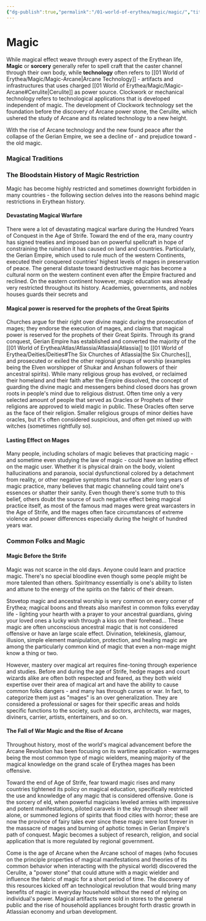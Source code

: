 ```yaml
---
{"dg-publish":true,"permalink":"/01-world-of-erythea/magic/magic/","title":"Magic: Overview","tags":["overviews"],"noteIcon":""}
---
```


# Magic
While magical effect weave through every aspect of the Erythean life, **Magic** or **sorcery** generally refer to spell craft that the caster channel through their own body, while **technology** often refers to [[01 World of Erythea/Magic/Magic-Arcane\|Arcane Technology]] - artifacts and infrastructures that uses charged [[01 World of Erythea/Magic/Magic-Arcane#Cerulite\|Cerulite]] as power source. Clockwork or mechanical technology refers to  technological applications that is developed independent of magic. The development of Clockwork technology set the foundation before the discovery of Arcane power stone, the Cerulite, which ushered the study of Arcane and its related technology to a new height. 

With the rise of Arcane technology and the new found peace after the collapse of the Gerian Empire, we see a decline of - and prejudice toward - the old magic. 

### Magical Traditions


### The Bloodstain History of Magic Restriction 
Magic has become highly restricted and sometimes downright forbidden in many countries - the following section delves into the reasons behind magic restrictions in Erythean history. 

#### Devastating Magical Warfare
There were a lot of devastating magical warfare during the Hundred Years of Conquest in the Age of Strife. Toward the end of the era, many country has signed treaties and imposed ban on powerful spellcraft in hope of constraining the ruination it has caused on land and countries. 
Particularly, the Gerian Empire, which used to rule much of the western Continents, executed their conquered countries' highest levels of mages in preservation of peace. The general distaste toward destructive magic has become a cultural norm on the western continent even after the Empire fractured and reclined. 
On the eastern continent however, magic education was already very restricted throughout its history. Academies, governments, and nobles houses guards their secrets and 

#### Magical power is reserved for the prophets of the Great Spirits 
Churches argue for their right over divine magic during the prosecution of mages; they endorse the execution of mages, and claims that magical power is reserved for the prophets of their Great Spirits. Through its grand conquest, Gerian Empire has established and converted the majority of the [[01 World of Erythea/Atlas/Atlassia/Atlassia\|Atlassia]] to [[01 World of Erythea/Deities/Deities#The Six Churches of Atlassia\|the Six Churches]], and prosecuted or exiled the other regional groups of worship (examples being the Elven worshipper of Shukar and Anshan followers of their ancestral spirits). While many religious group has evolved, or reclaimed their homeland and their faith after the Empire dissolved, the concept of guarding the divine magic and messengers behind closed doors has grown roots in people's mind due to religious distrust. 
Often time only a very selected amount of people that served as Oracles or Prophets of their religions are approved to wield magic in public. These Oracles often serve as the face of their religion. Smaller religious groups of minor deities have oracles, but it's often considered suspicious, and often get mixed up with witches (sometimes rightfully so).

#### Lasting Effect on Mages 
Many people, including scholars of magic believes that practicing magic - and sometime even studying the law of magic - could have an lasting effect on the magic user. Whether it is physical drain on the body, violent hallucinations and paranoia, social dysfunctional colored by a detachment from reality, or other negative symptoms that surface after long years of magic practice, many believes that magic channeling could taint one's essences or shatter their sanity. Even though there's some truth to this belief, others doubt the source of such negative effect being magical practice itself, as most of the famous mad mages were great warcasters in the Age of Strife, and the mages often face circumstances of extreme violence and power differences especially during the height of hundred years war. 

### Common Folks and Magic 
#### Magic Before the Strife 
Magic was not scarce in the old days. Anyone could learn and practice magic. There's no special bloodline even though some people might be more talented than others. Spiritmancy essentially is one's ability to listen and attune to the energy of the spirits on the fabric of their dream. 

Stovetop magic and ancestral worship is very common on every corner of Erythea; magical boons and threats also manifest in common folks everyday life - lighting your hearth with a prayer to your ancestral guardians, giving your loved ones a lucky wish through a kiss on their forehead... These magic are often unconscious ancestral magic that is not considered offensive or have an large scale effect. Divination, telekinesis, glamour, illusion, simple element manipulation, protection, and healing magic are among the particularly common kind of magic that even a non-mage might know a thing or two. 

However, mastery over magical art requires fine-toning through experience and studies. Before and during the age of Strife, hedge mages and court wizards alike are often both respected and feared, as they both wield expertise over their area of magical art and have the ability to cause common folks dangers - and many has through curses or war. In fact, to categorize them just as "mages" is an over generalization. They are considered a professional or sages for their specific areas and holds specific functions to the society, such as doctors, architects, war mages, diviners, carrier, artists, entertainers, and so on. 

#### The Fall of War Magic and the Rise of Arcane
Throughout history, most of the world's magical advancement before the Arcane Revolution has been focusing on its wartime application - warmages being the most common type of magic wielders, meaning majority of the magical knowledge on the grand scale of Erythea mages has been offensive. 

Toward the end of Age of Strife, fear toward magic rises and many countries tightened its policy on magical education, specifically restricted the use and knowledge of any magic that is considered offensive. Gone is the sorcery of eld, when powerful magicians leveled armies with impressive and potent manifestations, piloted caravels in the sky through sheer will alone, or summoned legions of spirits that flood cities with horror; these are now the province of fairy tales ever since these magic were lost forever in the massacre of mages and burning of aphotic tomes in Gerian Empire's path of conquest. Magic becomes a subject of research, religion, and social application that is more regulated by regional government.

Come is the age of Arcane when the Arcane school of mages (who focuses on the principle properties of magical manifestations and theories of its common behavior when interacting with the physical world) discovered the Cerulite, a "power stone" that could attune with a magic wielder and influence the fabric of magic for a short period of time. The discovery of this resources kicked off an technological revolution that would bring many benefits of magic in everyday household without the need of relying on individual's power. Magical artifacts were sold in stores to the general public and the rise of household appliances brought forth drastic growth in Atlassian economy and urban development.  